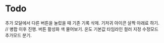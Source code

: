 #  Todo

추가 모달에서 다른 버튼을 눌렀을 때 기존 기록 삭제.
기저귀 아이콘 살짝 아래료 하기. // 병합 이후 진행.
버튼 활성화 색 물어보기.
온도 기본값
타임라인 컬러 지정
수정모드 추가모드 분기.
